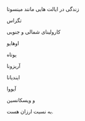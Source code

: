زندگی در ایالت هایی مانند مینسوتا

تگزاس

کارولینای شمالی و جنوبی

اوهایو

یوتاه

آریزونا

ایندیانا

آیووا

و ویسکانسین

به نسبت ارزان هست.
